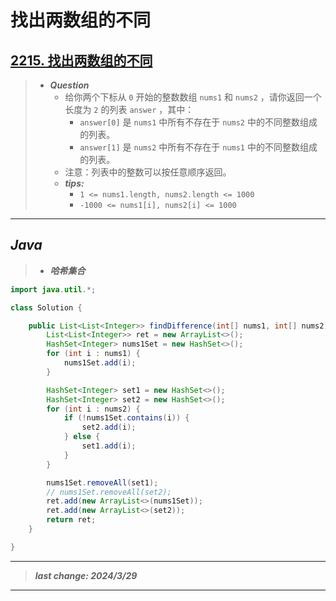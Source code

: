 # 找出两数组的不同

## [2215. 找出两数组的不同](https://leetcode.cn/problems/find-the-difference-of-two-arrays/)

> - ***Question***
>   - 给你两个下标从 `0` 开始的整数数组 `nums1` 和 `nums2` ，请你返回一个长度为 `2` 的列表 `answer` ，其中：
>     - `answer[0]` 是 `nums1` 中所有不存在于 `nums2` 中的不同整数组成的列表。
>     - `answer[1]` 是 `nums2` 中所有不存在于 `nums1` 中的不同整数组成的列表。
>   - 注意：列表中的整数可以按任意顺序返回。
>   - ***tips:***
>     - `1 <= nums1.length, nums2.length <= 1000`
>     - `-1000 <= nums1[i], nums2[i] <= 1000`

---

## *Java*

> - ***哈希集合***

```java
import java.util.*;

class Solution {

    public List<List<Integer>> findDifference(int[] nums1, int[] nums2) {
        List<List<Integer>> ret = new ArrayList<>();
        HashSet<Integer> nums1Set = new HashSet<>();
        for (int i : nums1) {
            nums1Set.add(i);
        }

        HashSet<Integer> set1 = new HashSet<>();
        HashSet<Integer> set2 = new HashSet<>();
        for (int i : nums2) {
            if (!nums1Set.contains(i)) {
                set2.add(i);
            } else {
                set1.add(i);
            }
        }

        nums1Set.removeAll(set1);
        // nums1Set.removeAll(set2);
        ret.add(new ArrayList<>(nums1Set));
        ret.add(new ArrayList<>(set2));
        return ret;
    }

}
```

---

> ***last change: 2024/3/29***

---
